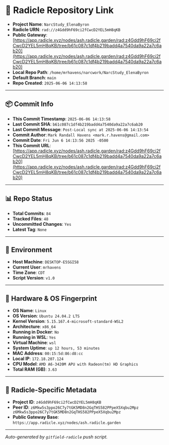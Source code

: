 # 🔗 Radicle Repository Link

- **Project Name**: `NarcStudy_ElenaByron`
- **Radicle URN**: `rad://z4Gdd9hF69ci2fCwcD2YEL5mH8qKB`
- **Public Gateway**: [https://app.radicle.xyz/nodes/ash.radicle.garden/rad:z4Gdd9hF69ci2fCwcD2YEL5mH8qKB/tree/b61c087c1df4b219badd4a7540da9a22a7c6ab20](https://app.radicle.xyz/nodes/ash.radicle.garden/rad:z4Gdd9hF69ci2fCwcD2YEL5mH8qKB/tree/b61c087c1df4b219badd4a7540da9a22a7c6ab20)
- **Local Repo Path**: `/home/mrhavens/narcwork/NarcStudy_ElenaByron`
- **Default Branch**: `main`
- **Repo Created**: `2025-06-06 14:13:58`

---

## 📦 Commit Info

- **This Commit Timestamp**: `2025-06-06 14:13:58`
- **Last Commit SHA**: `b61c087c1df4b219badd4a7540da9a22a7c6ab20`
- **Last Commit Message**: `Post-Local sync at 2025-06-06 14:13:54`
- **Commit Author**: `Mark Randall Havens <mark.r.havens@gmail.com>`
- **Commit Date**: `Fri Jun 6 14:13:56 2025 -0500`
- **This Commit URL**: [https://app.radicle.xyz/nodes/ash.radicle.garden/rad:z4Gdd9hF69ci2fCwcD2YEL5mH8qKB/tree/b61c087c1df4b219badd4a7540da9a22a7c6ab20](https://app.radicle.xyz/nodes/ash.radicle.garden/rad:z4Gdd9hF69ci2fCwcD2YEL5mH8qKB/tree/b61c087c1df4b219badd4a7540da9a22a7c6ab20)

---

## 📊 Repo Status

- **Total Commits**: `84`
- **Tracked Files**: `48`
- **Uncommitted Changes**: `Yes`
- **Latest Tag**: `None`

---

## 🧭 Environment

- **Host Machine**: `DESKTOP-E5SGI58`
- **Current User**: `mrhavens`
- **Time Zone**: `CDT`
- **Script Version**: `v1.0`

---

## 🧬 Hardware & OS Fingerprint

- **OS Name**: `Linux`
- **OS Version**: `Ubuntu 24.04.2 LTS`
- **Kernel Version**: `5.15.167.4-microsoft-standard-WSL2`
- **Architecture**: `x86_64`
- **Running in Docker**: `No`
- **Running in WSL**: `Yes`
- **Virtual Machine**: `wsl`
- **System Uptime**: `up 12 hours, 53 minutes`
- **MAC Address**: `00:15:5d:86:d8:cc`
- **Local IP**: `172.18.207.124`
- **CPU Model**: `AMD A6-3420M APU with Radeon(tm) HD Graphics`
- **Total RAM (GB)**: `3.63`

---

## 🌱 Radicle-Specific Metadata

- **Project ID**: `z4Gdd9hF69ci2fCwcD2YEL5mH8qKB`
- **Peer ID**: `z6Mkw5s3ppo26C7y7tGK5MD8n2GqTHS582PPpeX5Xqbu2Mpz
z6Mkw5s3ppo26C7y7tGK5MD8n2GqTHS582PPpeX5Xqbu2Mpz`
- **Public Gateway Base**: `https://app.radicle.xyz/nodes/ash.radicle.garden`

---

_Auto-generated by `gitfield-radicle` push script._
